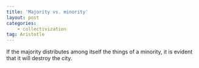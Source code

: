 ```yaml
---
title: 'Majority vs. minority'
layout: post
categories:
    - collectivization
tag: Aristotle
---
```


If the majority distributes among itself the things of a minority, it is evident that it will destroy the city.